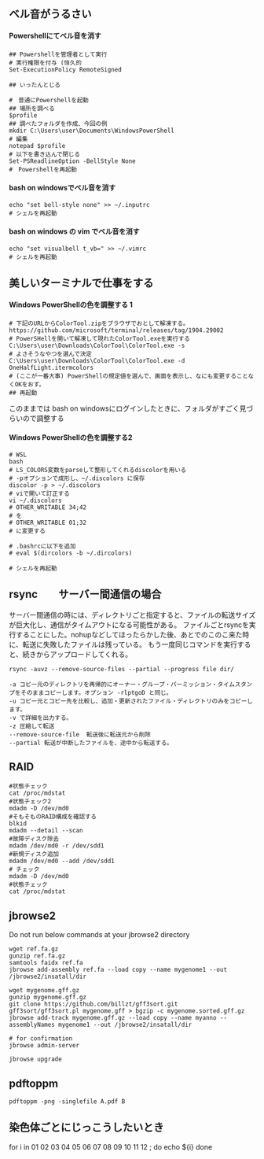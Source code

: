 ## ベル音がうるさい

#### Powershellにてベル音を消す
```
## Powershellを管理者として実行
# 実行権限を付与 (恒久的
Set-ExecutionPolicy RemoteSigned

## いったんとじる

#　普通にPowershellを起動
## 場所を調べる
$profile
## 調べたフォルダを作成、今回の例
mkdir C:\Users\user\Documents\WindowsPowerShell
# 編集
notepad $profile
# 以下を書き込んで閉じる
Set-PSReadlineOption -BellStyle None
#　Powershellを再起動
```

#### bash on windowsでベル音を消す
```
echo "set bell-style none" >> ~/.inputrc
# シェルを再起動
```


#### bash on windows の vim でベル音を消す
```
echo "set visualbell t_vb=" >> ~/.vimrc
# シェルを再起動
```

## 美しいターミナルで仕事をする
#### Windows PowerShellの色を調整する 1
```
# 下記のURLからColorTool.zipをブラウザでおとして解凍する。
https://github.com/microsoft/terminal/releases/tag/1904.29002
# PowerSHellを開いて解凍して現れたColorTool.exeを実行する
C:\Users\user\Downloads\ColorTool\ColorTool.exe -s
# よさそうなやつを選んで決定
C:\Users\user\Downloads\ColorTool\ColorTool.exe -d OneHalfLight.itermcolors
# (ここが一番大事) PowerShellの規定値を選んで、画面を表示し、なにも変更することなくOKをおす。
## 再起動
```
このままでは bash on windowsにログインしたときに、フォルダがすごく見づらいので調整する

#### Windows PowerShellの色を調整する2
```
# WSL
bash
# LS_COLORS変数をparseして整形してくれるdiscolorを用いる
# -pオプションで成形し、~/.discolors に保存
discolor -p > ~/.discolors
# viで開いて訂正する
vi ~/.discolors
# OTHER_WRITABLE 34;42
# を
# OTHER_WRITABLE 01;32
# に変更する

# .bashrcに以下を追加
# eval $(dircolors -b ~/.dircolors)

# シェルを再起動
```
 
## rsync　　サーバー間通信の場合

サーバー間通信の時には、ディレクトリごと指定すると、ファイルの転送サイズが巨大化し、通信がタイムアウトになる可能性がある。
ファイルごとrsyncを実行することにした。nohupなどしてほったらかした後、あとでのこのこ来た時に、転送に失敗したファイルは残っている。
もう一度同じコマンドを実行すると、続きからアップロードしてくれる。

```
rsync -auvz --remove-source-files --partial --progress file dir/

-a コピー元のディレクトリを再帰的にオーナー・グループ・パーミッション・タイムスタンプをそのままコピーします。オプション -rlptgoD と同じ。
-u コピー元とコピー先を比較し、追加・更新されたファイル・ディレクトリのみをコピーします。
-v で詳細を出力する。
-z 圧縮して転送
--remove-source-file  転送後に転送元から削除
--partial 転送が中断したファイルを、途中から転送する。
```

## RAID
```
#状態チェック
cat /proc/mdstat
#状態チェック2
mdadm -D /dev/md0
#そもそものRAID構成を確認する
blkid
mdadm --detail --scan
#故障ディスク除去
mdadm /dev/md0 -r /dev/sdd1
#新規ディスク追加
mdadm /dev/md0 --add /dev/sdd1
# チェック
mdadm -D /dev/md0
#状態チェック
cat /proc/mdstat
```

## jbrowse2
Do not run below commands at your jbrowse2 directory
```
wget ref.fa.gz
gunzip ref.fa.gz
samtools faidx ref.fa
jbrowse add-assembly ref.fa --load copy --name mygenome1 --out /jbrowse2/insatall/dir

wget mygenome.gff.gz
gunzip mygenome.gff.gz
git clone https://github.com/billzt/gff3sort.git
gff3sort/gff3sort.pl mygenome.gff > bgzip -c mygenome.sorted.gff.gz
jbrowse add-track mygenome.gff.gz --load copy --name myanno --assemblyNames mygenome1 --out /jbrowse2/insatall/dir

# for confirmation
jbrowse admin-server

jbrowse upgrade
```

## pdftoppm
```
pdftoppm -png -singlefile A.pdf B
```

## 染色体ごとにじっこうしたいとき
for i in 01 02 03 04 05 06 07 08 09 10 11 12 ; do
 echo ${i}
done


